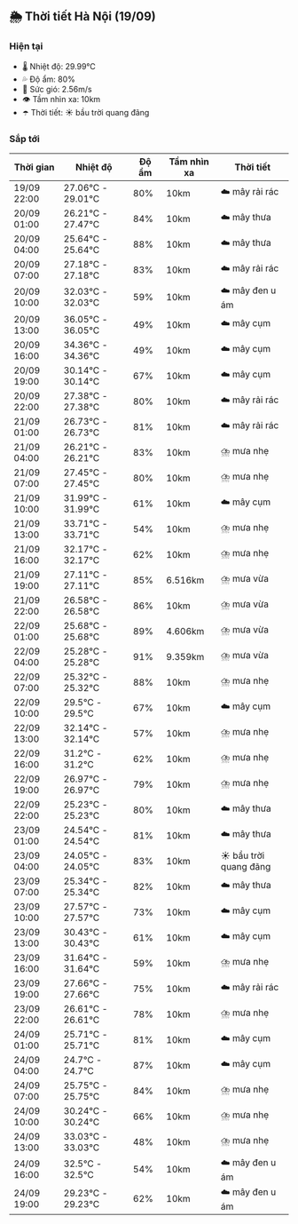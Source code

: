## 🌦️ Thời tiết Hà Nội (19/09)

### Hiện tại

- 🌡️ Nhiệt độ: 29.99℃
- 💦 Độ ẩm: 80%
- 💨 Sức gió: 2.56m/s
- 👁️ Tầm nhìn xa: 10km
- ☂️ Thời tiết: ☀️ bầu trời quang đãng

### Sắp tới

| Thời gian | Nhiệt độ | Độ ẩm | Tầm nhìn xa | Thời tiết |
| --- | --- | --- | --- | --- |
| 19/09 22:00 | 27.06℃ - 29.01℃ | 80% | 10km | ☁️ mây rải rác |
| 20/09 01:00 | 26.21℃ - 27.47℃ | 84% | 10km | ☁️ mây thưa |
| 20/09 04:00 | 25.64℃ - 25.64℃ | 88% | 10km | ☁️ mây thưa |
| 20/09 07:00 | 27.18℃ - 27.18℃ | 83% | 10km | ☁️ mây rải rác |
| 20/09 10:00 | 32.03℃ - 32.03℃ | 59% | 10km | ☁️ mây đen u ám |
| 20/09 13:00 | 36.05℃ - 36.05℃ | 49% | 10km | ☁️ mây cụm |
| 20/09 16:00 | 34.36℃ - 34.36℃ | 49% | 10km | ☁️ mây cụm |
| 20/09 19:00 | 30.14℃ - 30.14℃ | 67% | 10km | ☁️ mây cụm |
| 20/09 22:00 | 27.38℃ - 27.38℃ | 80% | 10km | ☁️ mây rải rác |
| 21/09 01:00 | 26.73℃ - 26.73℃ | 81% | 10km | ☁️ mây rải rác |
| 21/09 04:00 | 26.21℃ - 26.21℃ | 83% | 10km | ⛈️ mưa nhẹ |
| 21/09 07:00 | 27.45℃ - 27.45℃ | 80% | 10km | ⛈️ mưa nhẹ |
| 21/09 10:00 | 31.99℃ - 31.99℃ | 61% | 10km | ☁️ mây cụm |
| 21/09 13:00 | 33.71℃ - 33.71℃ | 54% | 10km | ⛈️ mưa nhẹ |
| 21/09 16:00 | 32.17℃ - 32.17℃ | 62% | 10km | ⛈️ mưa nhẹ |
| 21/09 19:00 | 27.11℃ - 27.11℃ | 85% | 6.516km | ⛈️ mưa vừa |
| 21/09 22:00 | 26.58℃ - 26.58℃ | 86% | 10km | ⛈️ mưa vừa |
| 22/09 01:00 | 25.68℃ - 25.68℃ | 89% | 4.606km | ⛈️ mưa vừa |
| 22/09 04:00 | 25.28℃ - 25.28℃ | 91% | 9.359km | ⛈️ mưa vừa |
| 22/09 07:00 | 25.32℃ - 25.32℃ | 88% | 10km | ⛈️ mưa nhẹ |
| 22/09 10:00 | 29.5℃ - 29.5℃ | 67% | 10km | ☁️ mây cụm |
| 22/09 13:00 | 32.14℃ - 32.14℃ | 57% | 10km | ⛈️ mưa nhẹ |
| 22/09 16:00 | 31.2℃ - 31.2℃ | 62% | 10km | ⛈️ mưa nhẹ |
| 22/09 19:00 | 26.97℃ - 26.97℃ | 79% | 10km | ⛈️ mưa nhẹ |
| 22/09 22:00 | 25.23℃ - 25.23℃ | 80% | 10km | ☁️ mây thưa |
| 23/09 01:00 | 24.54℃ - 24.54℃ | 81% | 10km | ☁️ mây thưa |
| 23/09 04:00 | 24.05℃ - 24.05℃ | 83% | 10km | ☀️ bầu trời quang đãng |
| 23/09 07:00 | 25.34℃ - 25.34℃ | 82% | 10km | ☁️ mây thưa |
| 23/09 10:00 | 27.57℃ - 27.57℃ | 73% | 10km | ☁️ mây cụm |
| 23/09 13:00 | 30.43℃ - 30.43℃ | 61% | 10km | ☁️ mây cụm |
| 23/09 16:00 | 31.64℃ - 31.64℃ | 59% | 10km | ⛈️ mưa nhẹ |
| 23/09 19:00 | 27.66℃ - 27.66℃ | 75% | 10km | ☁️ mây rải rác |
| 23/09 22:00 | 26.61℃ - 26.61℃ | 78% | 10km | ⛈️ mưa nhẹ |
| 24/09 01:00 | 25.71℃ - 25.71℃ | 81% | 10km | ☁️ mây cụm |
| 24/09 04:00 | 24.7℃ - 24.7℃ | 87% | 10km | ☁️ mây cụm |
| 24/09 07:00 | 25.75℃ - 25.75℃ | 84% | 10km | ⛈️ mưa nhẹ |
| 24/09 10:00 | 30.24℃ - 30.24℃ | 66% | 10km | ⛈️ mưa nhẹ |
| 24/09 13:00 | 33.03℃ - 33.03℃ | 48% | 10km | ⛈️ mưa nhẹ |
| 24/09 16:00 | 32.5℃ - 32.5℃ | 54% | 10km | ☁️ mây đen u ám |
| 24/09 19:00 | 29.23℃ - 29.23℃ | 62% | 10km | ☁️ mây đen u ám |
